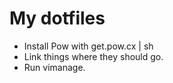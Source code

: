 # My dotfiles

- Install Pow with get.pow.cx | sh
- Link things where they should go.
- Run vimanage.
